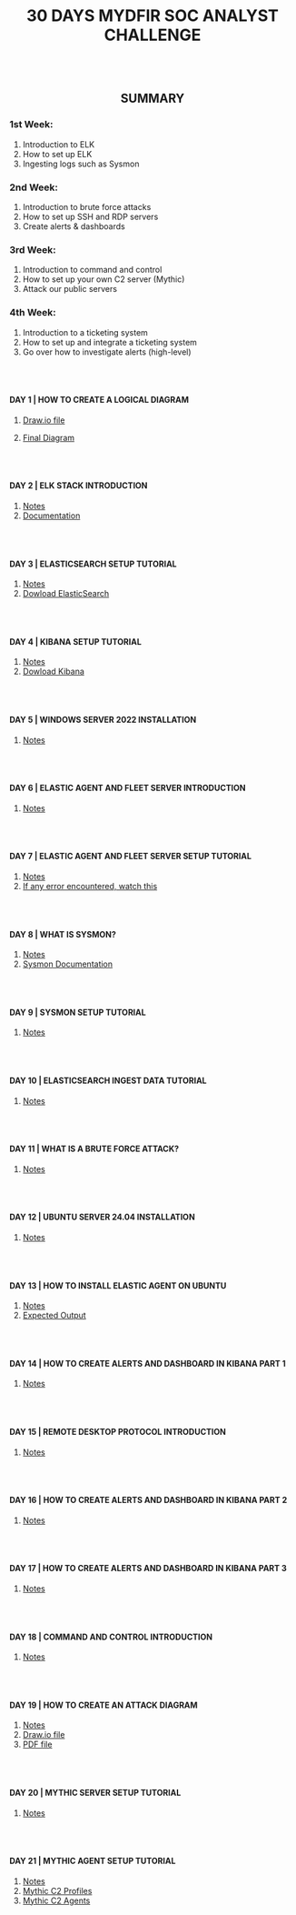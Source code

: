 <h1 align="center">30 DAYS MYDFIR SOC ANALYST CHALLENGE</h1>
<br><br>
<h2 align="center">SUMMARY</h2>

<h3>1st Week:</h3>

1. Introduction to ELK
2. How to set up ELK
3. Ingesting logs such as Sysmon

<h3>2nd Week:</h3>

1. Introduction to brute force attacks
2. How to set up SSH and  RDP servers
3. Create alerts & dashboards

<h3>3rd Week:</h3>

1. Introduction to command and control 
2. How to set up your own C2 server (Mythic)
3. Attack our public servers

<h3>4th Week:</h3>

1. Introduction to a ticketing system
2. How to set up and integrate a ticketing system
3. Go over how to investigate alerts (high-level)
   
<br><br>
<h4 align="">DAY 1 | HOW TO CREATE A LOGICAL DIAGRAM</h4>

1. [Draw.io file](https://github.com/Mitesh2020/30-Days-MyDFIR-SOC-Analyst-Challenge/blob/main/30-days-mydfir-diagram.drawio)

2. [Final Diagram](https://github.com/Mitesh2020/30-Days-MyDFIR-SOC-Analyst-Challenge/blob/main/30-days-mydfir-diagram.drawio-1.pdf)

<br><br>

<h4 align="">DAY 2 | ELK STACK INTRODUCTION</h4>

1. [Notes](https://github.com/Mitesh2020/30-Days-MyDFIR-SOC-Analyst-Challenge/blob/main/day-2-notes)
2. [Documentation](https://www.elastic.co/elastic-stack/features)

<br><br>

<h4 align="">DAY 3 | ELASTICSEARCH SETUP TUTORIAL</h4>

1. [Notes](https://github.com/Mitesh2020/30-Days-MyDFIR-SOC-Analyst-Challenge/blob/main/day-3-notes)
2. [Dowload ElasticSearch](https://www.elastic.co/downloads/elasticsearch)

<br><br>

<h4 align="">DAY 4 | KIBANA SETUP TUTORIAL</h4>

1. [Notes](https://github.com/Mitesh2020/30-Days-MyDFIR-SOC-Analyst-Challenge/blob/main/day-4-notes)
2. [Dowload Kibana](https://www.elastic.co/downloads/kibana)

<br><br>

<h4 align="">DAY 5 | WINDOWS SERVER 2022 INSTALLATION</h4>

1. [Notes](https://github.com/Mitesh2020/30-Days-MyDFIR-SOC-Analyst-Challenge/blob/main/day-5-notes)

<br><br>

<h4 align="">DAY 6 | ELASTIC AGENT AND FLEET SERVER INTRODUCTION</h4>

1. [Notes](https://github.com/Mitesh2020/30-Days-MyDFIR-SOC-Analyst-Challenge/blob/main/day-6-notes)

<br><br>

<h4 align="">DAY 7 | ELASTIC AGENT AND FLEET SERVER SETUP TUTORIAL</h4>

1. [Notes](https://github.com/Mitesh2020/30-Days-MyDFIR-SOC-Analyst-Challenge/blob/main/day-7-notes)
2. [If any error encountered, watch this](https://youtu.be/GWX19cpv21w?si=owm7vZac1anv4zxF)

<br><br>

<h4 align="">DAY 8 | WHAT IS SYSMON?</h4>

1. [Notes](https://github.com/Mitesh2020/30-Days-MyDFIR-SOC-Analyst-Challenge/blob/main/day-8-notes)
2. [Sysmon Documentation](https://learn.microsoft.com/en-us/sysinternals/downloads/sysmon)

<br><br>

<h4 align="">DAY 9 | SYSMON SETUP TUTORIAL</h4>

1. [Notes](https://github.com/Mitesh2020/30-Days-MyDFIR-SOC-Analyst-Challenge/blob/main/day-9-notes)

<br><br>

<h4 align="">DAY 10 | ELASTICSEARCH INGEST DATA TUTORIAL</h4>

1. [Notes](https://github.com/Mitesh2020/30-Days-MyDFIR-SOC-Analyst-Challenge/blob/main/day-10-notes)

<br><br>

<h4 align="">DAY 11 | WHAT IS A BRUTE FORCE ATTACK?</h4>

1. [Notes](https://github.com/Mitesh2020/30-Days-MyDFIR-SOC-Analyst-Challenge/blob/main/day-11-notes)

<br><br>

<h4 align="">DAY 12 | UBUNTU SERVER 24.04 INSTALLATION</h4>

1. [Notes](https://github.com/Mitesh2020/30-Days-MyDFIR-SOC-Analyst-Challenge/blob/main/day-12-notes)

<br><br>

<h4 align="">DAY 13 | HOW TO INSTALL ELASTIC AGENT ON UBUNTU</h4>

1. [Notes](https://github.com/Mitesh2020/30-Days-MyDFIR-SOC-Analyst-Challenge/blob/main/day-13-notes)
2. [Expected Output](https://github.com/Mitesh2020/30-Days-MyDFIR-SOC-Analyst-Challenge/blob/main/day-13-output.png)

<br><br>

<h4 align="">DAY 14 | HOW TO CREATE ALERTS AND DASHBOARD IN KIBANA PART 1</h4>

1. [Notes](https://github.com/Mitesh2020/30-Days-MyDFIR-SOC-Analyst-Challenge/blob/main/day-14-notes)

<br><br>

<h4 align="">DAY 15 | REMOTE DESKTOP PROTOCOL INTRODUCTION</h4>

1. [Notes](https://github.com/Mitesh2020/30-Days-MyDFIR-SOC-Analyst-Challenge/blob/main/day-15-notes)

<br><br>

<h4 align="">DAY 16 | HOW TO CREATE ALERTS AND DASHBOARD IN KIBANA PART 2</h4>

1. [Notes](https://github.com/Mitesh2020/30-Days-MyDFIR-SOC-Analyst-Challenge/blob/main/day-16-notes)

<br><br>

<h4 align="">DAY 17 | HOW TO CREATE ALERTS AND DASHBOARD IN KIBANA PART 3</h4>

1. [Notes](https://github.com/Mitesh2020/30-Days-MyDFIR-SOC-Analyst-Challenge/blob/main/day-17-notes)

<br><br>

<h4 align="">DAY 18 | COMMAND AND CONTROL INTRODUCTION</h4>

1. [Notes](https://github.com/Mitesh2020/30-Days-MyDFIR-SOC-Analyst-Challenge/blob/main/day-18-notes)

<br><br>

<h4 align="">DAY 19 | HOW TO CREATE AN ATTACK DIAGRAM</h4>

1. [Notes](https://github.com/Mitesh2020/30-Days-MyDFIR-SOC-Analyst-Challenge/blob/main/day-19-notes)
2. [Draw.io file](https://github.com/Mitesh2020/30-Days-MyDFIR-SOC-Analyst-Challenge/blob/main/Attack%20Diagram.drawio)
3. [PDF file](https://github.com/Mitesh2020/30-Days-MyDFIR-SOC-Analyst-Challenge/blob/main/Attack%20Diagram.drawio.pdf)

<br><br>

<h4 align="">DAY 20 | MYTHIC SERVER SETUP TUTORIAL</h4>

1. [Notes](https://github.com/Mitesh2020/30-Days-MyDFIR-SOC-Analyst-Challenge/blob/main/day-20-notes)

<br><br>

<h4 align="">DAY 21 | MYTHIC AGENT SETUP TUTORIAL</h4>

1. [Notes](https://github.com/Mitesh2020/30-Days-MyDFIR-SOC-Analyst-Challenge/blob/main/day-21-notes)
2. [Mythic C2 Profiles](https://github.com/MythicC2Profiles)
3. [Mythic C2 Agents](https://github.com/mythicagents)
